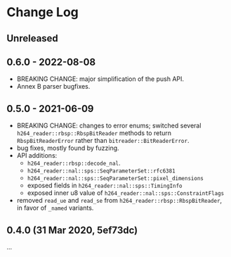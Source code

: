 # Change Log

## Unreleased

## 0.6.0 - 2022-08-08

*   BREAKING CHANGE: major simplification of the push API.
*   Annex B parser bugfixes.

## 0.5.0 - 2021-06-09

*   BREAKING CHANGE: changes to error enums; switched several
    `h264_reader::rbsp::RbspBitReader` methods to return `RbspBitReaderError`
    rather than `bitreader::BitReaderError`.
*   bug fixes, mostly found by fuzzing.
*   API additions:
    *   `h264_reader::rbsp::decode_nal`.
    *   `h264_reader::nal::sps::SeqParameterSet::rfc6381`
    *   `h264_reader::nal::sps::SeqParameterSet::pixel_dimensions`
    *   exposed fields in `h264_reader::nal::sps::TimingInfo`
    *   exposed inner u8 value of `h264_reader::nal::sps::ConstraintFlags`
*   removed `read_ue` and `read_se` from
    `h264_reader::rbsp::RbspBitReader`, in favor of `_named` variants.

## 0.4.0 (31 Mar 2020, 5ef73dc)

...
